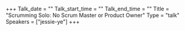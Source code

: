 +++
Talk_date = ""
Talk_start_time = ""
Talk_end_time = ""
Title = "Scrumming Solo: No Scrum Master or Product Owner"
Type = "talk"
Speakers = ["jessie-ye"]
+++



